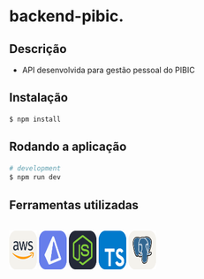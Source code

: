 # backend-pibic.
## Descrição
- API desenvolvida para gestão pessoal do PIBIC

## Instalação

```bash
$ npm install 
```

## Rodando a aplicação

```bash
# development
$ npm run dev
```

## Ferramentas utilizadas

<div style="display: inline_block"><br>
  <img align="center" alt="Prismsa" height="70" width="50" src=https://github.com/tandpfun/skill-icons/blob/main/icons/AWS-Light.svg>
  <img align="center" alt="Prismsa" height="70" width="50" src="https://github.com/tandpfun/skill-icons/blob/main/icons/Prisma.svg">
  <img align="center" alt="NodeJS" height="70" width="50" src="https://github.com/tandpfun/skill-icons/blob/main/icons/NodeJS-Dark.svg">
  <img align="center" alt="Typescript" height="70" width="50" src="https://github.com/tandpfun/skill-icons/blob/main/icons/TypeScript.svg">
  <img align="center" alt="Postgres" height="70" width="50" src="https://github.com/tandpfun/skill-icons/blob/main/icons/PostgreSQL-Light.svg">
 </div>
